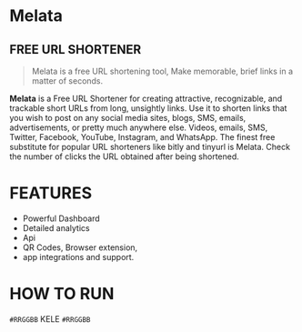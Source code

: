 # Melata
## FREE URL SHORTENER

> Melata is a free URL shortening tool, Make memorable, brief links in a matter of seconds.

**Melata** is a Free URL Shortener for creating attractive, recognizable, and trackable short URLs from long, unsightly links. Use it to shorten links that you wish to post on any social media sites, blogs, SMS, emails, advertisements, or pretty much anywhere else. Videos, emails, SMS, Twitter, Facebook, YouTube, Instagram, and WhatsApp. The finest free substitute for popular URL shorteners like bitly and tinyurl is Melata. Check the number of clicks the URL obtained after being shortened.

# FEATURES
- Powerful Dashboard
-  Detailed analytics
-  Api 
-  QR Codes, Browser extension, 
-  app integrations and support.

# HOW TO RUN
`#RRGGBB` KELE `#RRGGBB`
